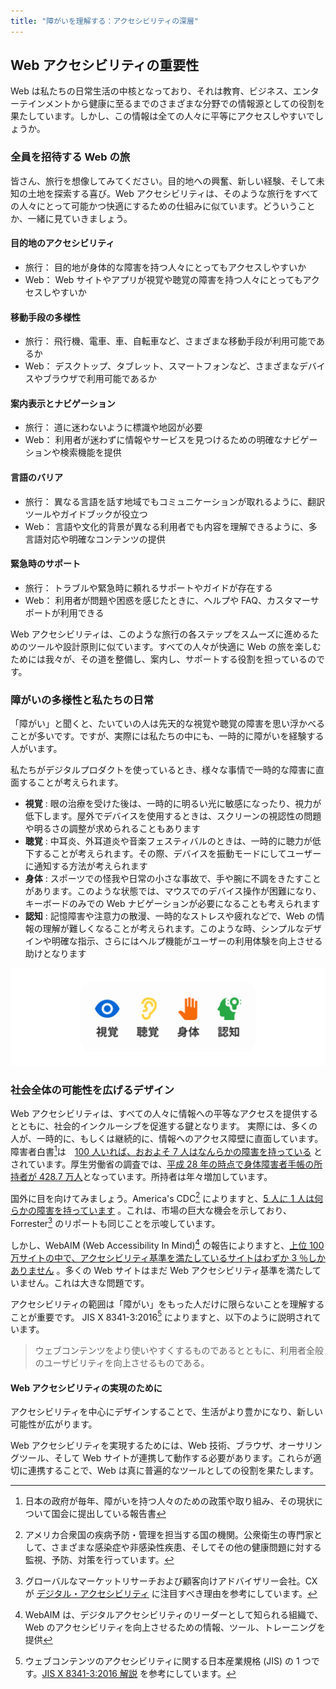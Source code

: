 ```yaml
---
title: "障がいを理解する：アクセシビリティの深層"
---
```

## Web アクセシビリティの重要性
Web は私たちの日常生活の中核となっており、それは教育、ビジネス、エンターテインメントから健康に至るまでのさまざまな分野での情報源としての役割を果たしています。しかし、この情報は全ての人々に平等にアクセスしやすいでしょうか。

### 全員を招待する Web の旅
皆さん、旅行を想像してみてください。目的地への興奮、新しい経験、そして未知の土地を探索する喜び。Web アクセシビリティは、そのような旅行をすべての人々にとって可能かつ快適にするための仕組みに似ています。どういうことか、一緒に見ていきましょう。

#### 目的地のアクセシビリティ
- 旅行： 目的地が身体的な障害を持つ人々にとってもアクセスしやすいか
- Web： Web サイトやアプリが視覚や聴覚の障害を持つ人々にとってもアクセスしやすいか

#### 移動手段の多様性
- 旅行： 飛行機、電車、車、自転車など、さまざまな移動手段が利用可能であるか
- Web： デスクトップ、タブレット、スマートフォンなど、さまざまなデバイスやブラウザで利用可能であるか

#### 案内表示とナビゲーション
- 旅行： 道に迷わないように標識や地図が必要
- Web： 利用者が迷わずに情報やサービスを見つけるための明確なナビゲーションや検索機能を提供

#### 言語のバリア
- 旅行： 異なる言語を話す地域でもコミュニケーションが取れるように、翻訳ツールやガイドブックが役立つ
- Web： 言語や文化的背景が異なる利用者でも内容を理解できるように、多言語対応や明確なコンテンツの提供

#### 緊急時のサポート
- 旅行： トラブルや緊急時に頼れるサポートやガイドが存在する
- Web： 利用者が問題や困惑を感じたときに、ヘルプや FAQ、カスタマーサポートが利用できる

Web アクセシビリティは、このような旅行の各ステップをスムーズに進めるためのツールや設計原則に似ています。すべての人々が快適に Web の旅を楽しむためには我々が、その道を整備し、案内し、サポートする役割を担っているのです。

### 障がいの多様性と私たちの日常
「障がい」と聞くと、たいていの人は先天的な視覚や聴覚の障害を思い浮かべることが多いです。ですが、実際には私たちの中にも、一時的に障がいを経験する人がいます。

私たちがデジタルプロダクトを使っているとき、様々な事情で一時的な障害に直面することが考えられます。
- **視覚** : 眼の治療を受けた後は、一時的に明るい光に敏感になったり、視力が低下します。屋外でデバイスを使用するときは、スクリーンの視認性の問題や明るさの調整が求められることもあります
- **聴覚** : 中耳炎、外耳道炎や音楽フェスティバルのときは、一時的に聴力が低下することが考えられます。その際、デバイスを振動モードにしてユーザーに通知する方法が考えられます
- **身体** : スポーツでの怪我や日常の小さな事故で、手や腕に不調をきたすことがあります。このような状態では、マウスでのデバイス操作が困難になり、キーボードのみでの Web ナビゲーションが必要になることも考えられます
- **認知** : 記憶障害や注意力の散漫、一時的なストレスや疲れなどで、Web の情報の理解が難しくなることが考えられます。このような時、シンプルなデザインや明確な指示、さらにはヘルプ機能がユーザーの利用体験を向上させる助けとなります

![](/images/books/01.png)

### 社会全体の可能性を広げるデザイン
Web アクセシビリティは、すべての人々に情報への平等なアクセスを提供するとともに、社会的インクルーシブを促進する鍵となります。
実際には、多くの人が、一時的に、もしくは継続的に、情報へのアクセス障壁に直面しています。障害者白書[^1]は　[100 人いれば、おおよそ 7 人はなんらかの障害を持っている](https://www8.cao.go.jp/shougai/whitepaper/r03hakusho/zenbun/siryo_02.html) とされています。厚生労働省の調査では、[平成 28 年の時点で身体障害者手帳の所持者が 428.7 万人](https://www.mhlw.go.jp/toukei/list/seikatsu_chousa_b_h28.html)となっています。所持者は年々増加しています。

国外に目を向けてみましょう。America's CDC[^2] によりますと、[5 人に 1 人は何らかの障害を持っています](https://www.cdc.gov/ncbddd/disabilityandhealth/infographic-disability-impacts-all.html) 。これは、市場の巨大な機会を示しており、Forrester[^3] のリポートも同じことを示唆しています。

しかし、WebAIM (Web Accessibility In Mind)[^4] の報告によりますと、[上位 100 万サイトの中で、アクセシビリティ基準を満たしているサイトはわずか 3 ％しかありません](https://webaim.org/projects/million/#wcag) 。多くの Web サイトはまだ Web アクセシビリティ基準を満たしていません。これは大きな問題です。

アクセシビリティの範囲は「障がい」をもった人だけに限らないことを理解することが重要です。
JIS X 8341-3:2016[^5] によりますと、以下のように説明されています。
> ウェブコンテンツをより使いやすくするものであるとともに、利用者全般のユーザビリティを向上させるものである。

#### Web アクセシビリティの実現のために
アクセシビリティを中心にデザインすることで、生活がより豊かになり、新しい可能性が広がります。

Web アクセシビリティを実現するためには、Web 技術、ブラウザ、オーサリングツール、そして Web サイトが連携して動作する必要があります。これらが適切に連携することで、Web は真に普遍的なツールとしての役割を果たします。

[^1]: 日本の政府が毎年、障がいを持つ人々のための政策や取り組み、その現状について国会に提出している報告書
[^2]: アメリカ合衆国の疾病予防・管理を担当する国の機関。公衆衛生の専門家として、さまざまな感染症や非感染性疾患、そしてその他の健康問題に対する監視、予防、対策を行っています。
[^3]: グローバルなマーケットリサーチおよび顧客向けアドバイザリー会社。CX が [デジタル・アクセシビリティ](https://www.forrester.com/resources/customer-experience-design/digital-accessibility-basics/) に注目すべき理由を参考にしています。
[^4]: WebAIM は、デジタルアクセシビリティのリーダーとして知られる組織で、Web のアクセシビリティを向上させるための情報、ツール、トレーニングを提供
[^5]: ウェブコンテンツのアクセシビリティに関する日本産業規格 (JIS) の 1 つです。[JIS X 8341-3:2016 解説](https://waic.jp/docs/jis2016/understanding/201604/) を参考にしています。